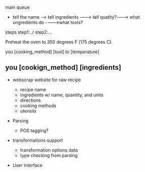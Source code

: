 
main queue

- tell the name --> tell ingredients ---> tell quatity?---> what ungredients do 
                                ---->what tools?


steps
step1:../
step2:...



Preheat the oven to 350 degrees F (175 degrees C).

you [cooking_method] [tool] to [temperature]

you [cookign_method] [ingredients]
-----------------------------------------------------------

- webscrap website for raw recipe
    - recipe name
    - ingredients w/ name, quantity, and units
    - directions
    - cooking methods
    - utensils

- Parsing
    - POS tagging?

- transformations support
    - transformation options data
    - type checking from parsing

- User interface